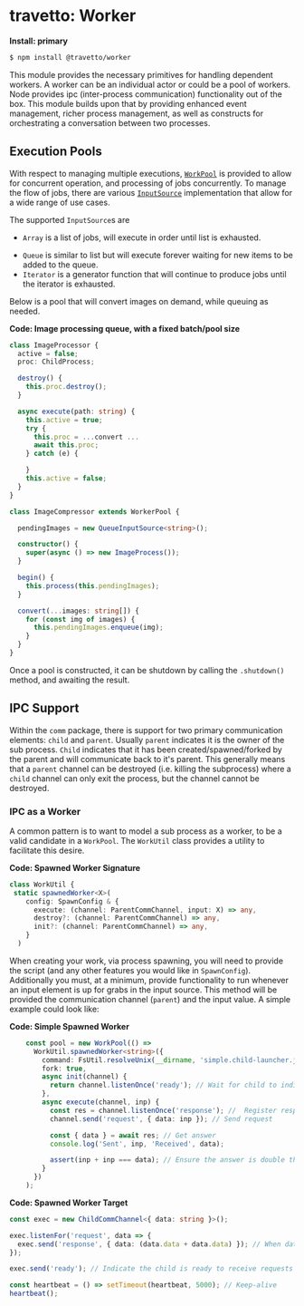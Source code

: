 travetto: Worker
===

**Install: primary**
```bash
$ npm install @travetto/worker
```

This module provides the necessary primitives for handling dependent workers.  A worker can be an individual actor or could be a pool of workers. Node provides ipc (inter-process communication) functionality out of the box. This module builds upon that by providing enhanced event management, richer process management, as well as constructs for orchestrating a conversation between two processes.  

## Execution Pools
With respect to managing multiple executions, [`WorkPool`](./src/pool.ts) is provided to allow for concurrent operation, and processing of jobs concurrently.  To manage the flow of jobs, there are various [`InputSource`](./src/input/types.ts) implementation that allow for a wide range of use cases.

The supported `InputSource`s are
* ```Array``` is a list of jobs, will execute in order until list is exhausted. 
- ```Queue``` is similar to list but will execute forever waiting for new items to be added to the queue.
- ```Iterator``` is a generator function that will continue to produce jobs until the iterator is exhausted.

Below is a pool that will convert images on demand, while queuing as needed.

**Code: Image processing queue, with a fixed batch/pool size**
```typescript
class ImageProcessor {
  active = false;
  proc: ChildProcess;

  destroy() {
    this.proc.destroy();
  }

  async execute(path: string) {
    this.active = true;
    try {
      this.proc = ...convert ...
      await this.proc;
    } catch (e) {

    }
    this.active = false;
  }
}

class ImageCompressor extends WorkerPool {

  pendingImages = new QueueInputSource<string>();

  constructor() {
    super(async () => new ImageProcess());
  }

  begin() {
    this.process(this.pendingImages);
  }

  convert(...images: string[]) {
    for (const img of images) {
      this.pendingImages.enqueue(img);
    }
  }
}
```

Once a pool is constructed, it can be shutdown by calling the `.shutdown()` method, and awaiting the result.

## IPC Support

Within the `comm` package, there is support for two primary communication elements: `child` and `parent`.  Usually `parent` indicates it is the owner of the sub process.  `Child` indicates that it has been created/spawned/forked by the parent and will communicate back to it's parent.  This generally means that a `parent` channel can be destroyed (i.e. killing the subprocess) where a `child` channel can only exit the process, but the channel cannot be destroyed.

### IPC as a Worker
A common pattern is to want to model a sub process as a worker, to be a valid candidate in a `WorkPool`.  The `WorkUtil` class provides a utility to facilitate this desire.   

**Code: Spawned Worker Signature**
```typescript
class WorkUtil {
 static spawnedWorker<X>(
    config: SpawnConfig & {
      execute: (channel: ParentCommChannel, input: X) => any,
      destroy?: (channel: ParentCommChannel) => any,
      init?: (channel: ParentCommChannel) => any,
    }
  )
```

When creating your work, via process spawning, you will need to provide the script (and any other features you would like in `SpawnConfig`).   Additionally you must, at a minimum, provide functionality to run whenever an input element is up for grabs in the input source.  This method will be provided the communication channel (`parent`) and the input value.  A simple example could look like:

**Code: Simple Spawned Worker**
```typescript
    const pool = new WorkPool(() =>
      WorkUtil.spawnedWorker<string>({
        command: FsUtil.resolveUnix(__dirname, 'simple.child-launcher.js'),
        fork: true,
        async init(channel) {
          return channel.listenOnce('ready'); // Wait for child to indicate it is ready
        },
        async execute(channel, inp) {
          const res = channel.listenOnce('response'); //  Register response listener
          channel.send('request', { data: inp }); // Send request

          const { data } = await res; // Get answer
          console.log('Sent', inp, 'Received', data);

          assert(inp + inp === data); // Ensure the answer is double the input
        }
      })
    );
```

**Code: Spawned Worker Target**
```typescript
const exec = new ChildCommChannel<{ data: string }>();

exec.listenFor('request', data => {  
  exec.send('response', { data: (data.data + data.data) }); // When data is received, return double
});

exec.send('ready'); // Indicate the child is ready to receive requests

const heartbeat = () => setTimeout(heartbeat, 5000); // Keep-alive
heartbeat();
```